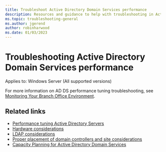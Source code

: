 ```yaml
---
title: Troubleshoot Active Directory Domain Services performance
description: Resources and guidance to help with troubleshooting in Active Directory performance tuning.
ms.topic: troubleshooting-general
ms.author: jgerend
author: robinharwood
ms.date: 01/03/2023
---
```


# Troubleshooting Active Directory Domain Services performance

Applies to: Windows Server (All supported versions)

For more information on AD DS performance tuning troubleshooting, see [Monitoring Your Branch Office Environment](/previous-versions/windows/it-pro/windows-server-2008-R2-and-2008/dd736504(v=ws.10)).

## Related links

- [Performance tuning Active Directory Servers](index.md)
- [Hardware considerations](hardware-considerations.md)
- [LDAP considerations](ldap-considerations.md)
- [Proper placement of domain controllers and site considerations](site-definition-considerations.md)
- [Capacity Planning for Active Directory Domain Services](./capacity-planning-for-active-directory-domain-services.md)
